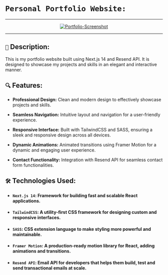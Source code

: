 # ```Personal Portfolio Website:```
<hr/>
<div align="center">
    <a href="https://saxenaparas.vercel.app/" target="_blank">
      <img src="https://github.com/saxenaparas/Personal-Portfolio/blob/main/assets/portfolio.gif" alt="Portfolio-Screenshot">
    </a>
</div>
<hr/>

## ```📝``` Description:

This is my portfolio website built using Next.js 14 and Resend API. It is designed to showcase my projects and skills in an elegant and interactive manner.

## ```🔍``` Features:

- **Professional Design:** Clean and modern design to effectively showcase projects and skills.

- **Seamless Navigation:** Intuitive layout and navigation for a user-friendly experience.
  
- **Responsive Interface:** Built with TailwindCSS and SASS, ensuring a sleek and responsive design across all devices.
  
- **Dynamic Animations:** Animated transitions using Framer Motion for a dynamic and engaging user experience.
  
- **Contact Functionality:** Integration with Resend API for seamless contact form functionalities.

## ```🛠️``` Technologies Used:

- #### **```Next.js 14```:** Framework for building fast and scalable React applications.
  
- #### **```TailwindCSS```:** A utility-first CSS framework for designing custom and responsive interfaces.
  
- #### **```SASS```:** CSS extension language to make styling more powerful and maintainable.
  
- #### **```Framer Motion```:** A production-ready motion library for React, adding animations and transitions.

- #### **```Resend API```:** Email API for developers that helps them build, test and send transactional emails at scale.

